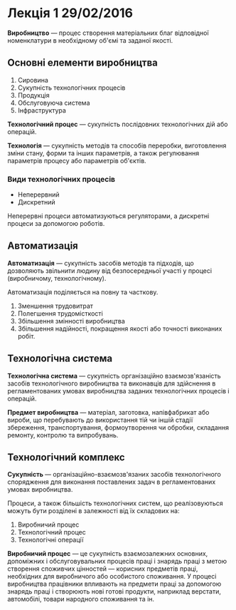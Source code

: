 # Лекція 1 29/02/2016

__Виробництво__ &mdash; процес створення матеріальних благ відповідної номенклатури в необхідному
об'ємі та заданої якості.

## Основні елементи виробництва

1. Сировина
2. Сукупність технологічних процесів
3. Продукція
4. Обслуговуюча система
5. Інфраструктура

__Технологічний процес__ &mdash; сукупність послідовних технологічних дій або операцій.

__Технологія__ &mdash; сукупність методів та способів переробки, виготовлення зміни стану, форми та
інших параметрів, а також регулювання параметрів процесу або параметрів об'єктів.

### Види технологічних процесів

- Неперервний
- Дискретний

Неперервні процеси автоматизуються регуляторами, а дискретні процеси за допомогою роботів.

## Автоматизація

__Автоматизація__ &mdash; сукупність засобів методів та підходів, що дозволяють
звільнити людину від безпосередньої участі у процесі (виробничому, технологічному).

Автоматизація поділяється на повну та часткову.

1. Зменшення трудовитрат
2. Полегшення трудомісткості
3. Збільшення змінності виробництва
4. Збільшення надійності, покращення якості або точності виконаних робіт.

## Технологічна система

__Технологічна система__ &mdash; сукупність організаційно взаємозв'язаність засобів технологічного
виробництва та виконавців для здійснення в регламентованих умовах виробництва заданих технологічних
процесів і операцій.

__Предмет виробництва__ &mdash; матеріал, заготовка, напівфабрикат або вироби, що перебувають до
використання тій чи іншій стадії збереження, транспортування, формоутворення чи обробки, складання
ремонту, контролю та випробувань.

## Технологічний комплекс

__Сукупність__ &mdash; організаційно-взаємозв'язаних засобів технологічного спорядження для
виконання поставлених задач в регламентованих умовах виробництва.

Процеси, а також більшість технологічних систем, що реалізовуються можуть бути розділені в
залежності від їх складових на:

1. Виробничий процес
2. Технологічний процес
3. Технологічні операції

__Виробничий процес__ — це сукупність взаємозалежних основних, допоміжних і обслуговувальних
процесів праці і знарядь праці з метою створення споживчих цінностей — корисних предметів праці,
необхідних для виробничого або особистого споживання. У процесі виробництва працівники впливають на
предмети праці за допомогою знарядь праці і створюють нові готові продукти, наприклад верстати,
автомобілі, товари народного споживання та ін.

